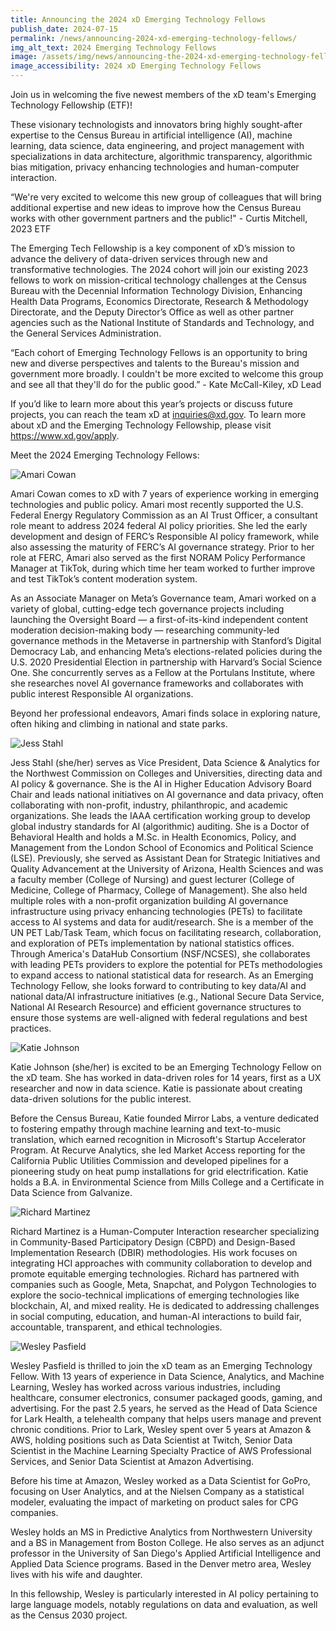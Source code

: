 ```yaml
---
title: Announcing the 2024 xD Emerging Technology Fellows
publish_date: 2024-07-15
permalink: /news/announcing-2024-xd-emerging-technology-fellows/
img_alt_text: 2024 Emerging Technology Fellows
image: /assets/img/news/announcing-the-2024-xd-emerging-technology-fellows.jpg
image_accessibility: 2024 xD Emerging Technology Fellows
---
```

<p>
  Join us in welcoming the five newest members of the xD team's Emerging Technology Fellowship (ETF)!
</p>

<p>
  These visionary technologists and innovators bring highly sought-after expertise to the Census Bureau in artificial intelligence (AI), machine learning, data science, data engineering, and project management with specializations in data architecture, algorithmic transparency, algorithmic bias mitigation, privacy enhancing technologies and human-computer interaction.
</p>

<p>
  “We're very excited to welcome this new group of colleagues that will bring additional expertise and new ideas to improve how the Census Bureau works with other government partners and the public!" - Curtis Mitchell, 2023 ETF
</p>

<p>
  The Emerging Tech Fellowship is a key component of xD’s mission to advance the delivery of data-driven services through new and transformative technologies. The 2024 cohort will join our existing 2023 fellows to work on mission-critical technology challenges at the Census Bureau with the Decennial Information Technology Division, Enhancing Health Data Programs, Economics Directorate, Research & Methodology Directorate, and the Deputy Director’s Office as well as other partner agencies such as the National Institute of Standards and Technology, and the General Services Administration.
</p>

<p>
  “Each cohort of Emerging Technology Fellows is an opportunity to bring new and diverse perspectives and talents to the Bureau's mission and government more broadly. I couldn't be more excited to welcome this group and see all that they'll do for the public good.” - Kate McCall-Kiley, xD Lead
</p>

<p>If you’d like to learn more about this year’s projects or discuss future projects, you can reach the team xD at <a class="usa-link long-link" href="mailto:inquiries@xd.gov">inquiries@xd.gov</a>. To learn more about xD and the Emerging Technology Fellowship, please visit <a href="https://www.xd.gov/apply" target="_blank">https://www.xd.gov/apply</a>.</p>

<p class="title">Meet the 2024 Emerging Technology Fellows: </p>

<div class="news-fellow">
  <img class="profile-img" src="{{ site.baseurl }}/assets/img/news/amari-cowan.jpg" alt="Amari Cowan">
  <p><span class="title">Amari Cowan</span> comes to xD with 7 years of experience working in emerging technologies and public policy. Amari most recently supported the U.S. Federal Energy Regulatory Commission as an AI Trust Officer, a consultant role meant to address 2024 federal AI policy priorities. She led the early development and design of FERC’s Responsible AI policy framework, while also assessing the maturity of FERC’s AI governance strategy. Prior to her role at FERC, Amari also served as the first NORAM Policy Performance Manager at TikTok, during which time her team worked to further improve and test TikTok’s content moderation system. </p>

  <p>As an Associate Manager on Meta’s Governance team, Amari worked on a variety of global, cutting-edge tech governance projects including launching the Oversight Board — a first-of-its-kind independent content moderation decision-making body — researching community-led governance methods in the Metaverse in partnership with Stanford’s Digital Democracy Lab, and enhancing Meta’s elections-related policies during the U.S. 2020 Presidential Election in partnership with Harvard’s Social Science One. She concurrently serves as a Fellow at the Portulans Institute, where she researches novel AI governance frameworks and collaborates with public interest Responsible AI organizations. </p>

  <p>Beyond her professional endeavors, Amari finds solace in exploring nature, often hiking and climbing in national and state parks. </p>
</div>
<div class="news-fellow">
  <img class="profile-img" src="{{ site.baseurl }}/assets/img/news/jess-stahl.jpg" alt="Jess Stahl">
  <p><span class="title">Jess Stahl (she/her)</span> serves as Vice President, Data Science & Analytics for the Northwest Commission on Colleges and Universities, directing data and AI policy & governance. She is the AI in Higher Education Advisory Board Chair and leads national initiatives on AI governance and data privacy, often collaborating with non-profit, industry, philanthropic, and academic organizations. She leads the IAAA certification working group to develop global industry standards for AI (algorithmic) auditing. She is a Doctor of Behavioral Health and holds a M.Sc. in Health Economics, Policy, and Management from the London School of Economics and Political Science (LSE). Previously, she served as Assistant Dean for Strategic Initiatives and Quality Advancement at the University of Arizona, Health Sciences and was a faculty member (College of Nursing) and guest lecturer (College of Medicine, College of Pharmacy, College of Management). She also held multiple roles with a non-profit organization building AI governance infrastructure using privacy enhancing technologies (PETs) to facilitate access to AI systems and data for audit/research. She is a member of the UN PET Lab/Task Team, which focus on facilitating research, collaboration, and exploration of PETs implementation by national statistics offices. Through America's DataHub Consortium (NSF/NCSES), she collaborates with leading PETs providers to explore the potential for PETs methodologies to expand access to national statistical data for research. As an Emerging Technology Fellow, she looks forward to contributing to key data/AI and national data/AI infrastructure initiatives (e.g., National Secure Data Service, National AI Research Resource) and efficient governance structures to ensure those systems are well-aligned with federal regulations and best practices.</p>
</div>
<div class="news-fellow">
  <img class="profile-img" src="{{ site.baseurl }}/assets/img/news/katie-johnson.jpg" alt="Katie Johnson">
  <p><span class="title">Katie Johnson (she/her)</span> is excited to be an Emerging Technology Fellow on the xD team. She has worked in data-driven roles for 14 years, first as a UX researcher and now in data science. Katie is passionate about creating data-driven solutions for the public interest.</p>

  <p>Before the Census Bureau, Katie founded Mirror Labs, a venture dedicated to fostering empathy through machine learning and text-to-music translation, which earned recognition in Microsoft's Startup Accelerator Program. At Recurve Analytics, she led Market Access reporting for the California Public Utilities Commission and developed pipelines for a pioneering study on heat pump installations for grid electrification. Katie holds a B.A. in Environmental Science from Mills College and a Certificate in Data Science from Galvanize.</p>
</div>
<div class="news-fellow">
  <img class="profile-img" src="{{ site.baseurl }}/assets/img/news/richard-martinez.jpg" alt="Richard Martinez">
  <p><span class="title">Richard Martinez</span> is a Human-Computer Interaction researcher specializing in Community-Based Participatory Design (CBPD) and Design-Based Implementation Research (DBIR) methodologies. His work focuses on integrating HCI approaches with community collaboration to develop and promote equitable emerging technologies. Richard has partnered with companies such as Google, Meta, Snapchat, and Polygon Technologies to explore the socio-technical implications of emerging technologies like blockchain, AI, and mixed reality. He is dedicated to addressing challenges in social computing, education, and human-AI interactions to build fair, accountable, transparent, and ethical technologies.</p>
</div>
<div class="news-fellow">
  <img class="profile-img" src="{{ site.baseurl }}/assets/img/news/wesley-pasfield.jpg" alt="Wesley Pasfield">
  <p><span class="title">Wesley Pasfield</span> is thrilled to join the xD team as an Emerging Technology Fellow. With 13 years of experience in Data Science, Analytics, and Machine Learning, Wesley has worked across various industries, including healthcare, consumer electronics, consumer packaged goods, gaming, and advertising.  For the past 2.5 years, he served as the Head of Data Science for Lark Health, a telehealth company that helps users manage and prevent chronic conditions. Prior to Lark, Wesley spent over 5 years at Amazon & AWS, holding positions such as Data Scientist at Twitch, Senior Data Scientist in the Machine Learning Specialty Practice of AWS Professional Services, and Senior Data Scientist at Amazon Advertising.</p>

  <p>Before his time at Amazon, Wesley worked as a Data Scientist for GoPro, focusing on User Analytics, and at the Nielsen Company as a statistical modeler, evaluating the impact of marketing on product sales for CPG companies.</p>

  <p>Wesley holds an MS in Predictive Analytics from Northwestern University and a BS in Management from Boston College. He also serves as an adjunct professor in the University of San Diego's Applied Artificial Intelligence and Applied Data Science programs. Based in the Denver metro area, Wesley lives with his wife and daughter.</p>

  <p>In this fellowship, Wesley is particularly interested in AI policy pertaining to large language models, notably regulations on data and evaluation, as well as the Census 2030 project.</p>
</div>
